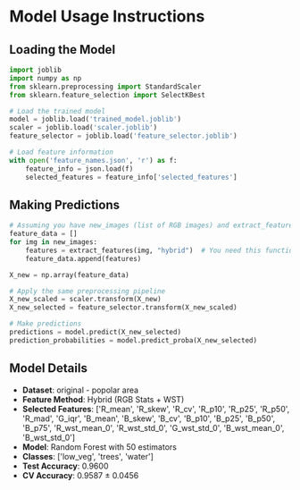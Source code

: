 # Model Usage Instructions

## Loading the Model
```python
import joblib
import numpy as np
from sklearn.preprocessing import StandardScaler
from sklearn.feature_selection import SelectKBest

# Load the trained model
model = joblib.load('trained_model.joblib')
scaler = joblib.load('scaler.joblib')
feature_selector = joblib.load('feature_selector.joblib')

# Load feature information
with open('feature_names.json', 'r') as f:
    feature_info = json.load(f)
    selected_features = feature_info['selected_features']
```

## Making Predictions
```python
# Assuming you have new_images (list of RGB images) and extract_features function
feature_data = []
for img in new_images:
    features = extract_features(img, "hybrid")  # You need this function
    feature_data.append(features)

X_new = np.array(feature_data)

# Apply the same preprocessing pipeline
X_new_scaled = scaler.transform(X_new)
X_new_selected = feature_selector.transform(X_new_scaled)

# Make predictions
predictions = model.predict(X_new_selected)
prediction_probabilities = model.predict_proba(X_new_selected)
```

## Model Details
- **Dataset**: original - popolar area
- **Feature Method**: Hybrid (RGB Stats + WST)
- **Selected Features**: ['R_mean', 'R_skew', 'R_cv', 'R_p10', 'R_p25', 'R_p50', 'R_mad', 'G_iqr', 'B_mean', 'B_skew', 'B_cv', 'B_p10', 'B_p25', 'B_p50', 'B_p75', 'R_wst_mean_0', 'R_wst_std_0', 'G_wst_std_0', 'B_wst_mean_0', 'B_wst_std_0']
- **Model**: Random Forest with 50 estimators
- **Classes**: ['low_veg', 'trees', 'water']
- **Test Accuracy**: 0.9600
- **CV Accuracy**: 0.9587 ± 0.0456
